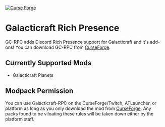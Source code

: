 [![Curse Forge](https://cf.way2muchnoise.eu/short_galacticraft-rpc_downloads.svg)](https://minecraft.curseforge.com/projects/galacticraft-rpc)
# Galacticraft Rich Presence
GC-RPC adds Discord Rich Presence support for Galacticraft and it's add-ons!
You can download GC-RPC from [CurseForge](https://minecraft.curseforge.com/projects/galacticraft-rpc).

## Currently Supported Mods
* Galacticraft Planets

## Modpack Permission
You can use Galacticraft-RPC on the CurseForge/Twitch, ATLauncher, or platform as long as you only download the mod from [CurseForge](https://minecraft.curseforge.com/projects/galacticraft-rpc). Any packs found to be viloating these rules will be taken down either by the platform staff.